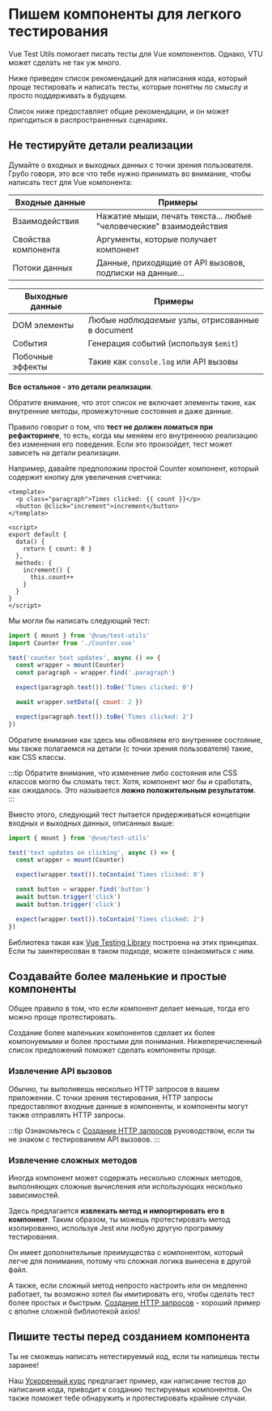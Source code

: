 # Пишем компоненты для легкого тестирования

Vue Test Utils помогает писать тесты для Vue компонентов. Однако, VTU может сделать не так уж много.

Ниже приведен список рекомендаций для написания кода, который проще тестировать и написать тесты, которые понятны по смыслу и просто поддерживать в будущем.

Список ниже предоставляет общие рекомендации, и он может пригодиться в распространенных сценариях.

## Не тестируйте детали реализации

Думайте о входных и выходных данных с точки зрения пользователя. Грубо говоря, это все что тебе нужно принимать во внимание, чтобы написать тест для Vue компонента:

| **Входные данные**  | Примеры                                                            |
| ------------------- | ------------------------------------------------------------------ |
| Взаимодействия      | Нажатие мыши, печать текста... любые "человеческие" взаимодействия |
| Свойства компонента | Аргументы, которые получает компонент                              |
| Потоки данных       | Данные, приходящие от API вызовов, подписки на данные…             |

| **Выходные данные** | Примеры                                           |
| ------------------- | ------------------------------------------------- |
| DOM элементы        | Любые _наблюдаемые_ узлы, отрисованные в document |
| События             | Генерация событий (используя `$emit`)             |
| Побочные эффекты    | Такие как `console.log` или API вызовы            |

**Все остальное - это детали реализации**.

Обратите внимание, что этот список не включает элементы такие, как внутренние методы, промежуточные состояния и даже данные.

Правило говорит о том, что **тест не должен ломаться при рефакторинге**, то есть, когда мы меняем его внутреннюю реализацию без изменения его поведения. Если это произойдет, тест может зависеть на детали реализации.

Например, давайте предположим простой Counter компонент, который содержит кнопку для увеличения счетчика:

```vue
<template>
  <p class="paragraph">Times clicked: {{ count }}</p>
  <button @click="increment">increment</button>
</template>

<script>
export default {
  data() {
    return { count: 0 }
  },
  methods: {
    increment() {
      this.count++
    }
  }
}
</script>
```

Мы могли бы написать следующий тест:

```js
import { mount } from '@vue/test-utils'
import Counter from './Counter.vue'

test('counter text updates', async () => {
  const wrapper = mount(Counter)
  const paragraph = wrapper.find('.paragraph')

  expect(paragraph.text()).toBe('Times clicked: 0')

  await wrapper.setData({ count: 2 })

  expect(paragraph.text()).toBe('Times clicked: 2')
})
```

Обратите внимание как здесь мы обновляем его внутреннее состояние, мы также полагаемся на детали (с точки зрения пользователя) такие, как CSS классы.

:::tip
Обратите внимание, что изменение либо состояния или CSS классов могло бы сломать тест. Хотя, компонент мог бы и сработать, как ожидалось. Это называется **ложно положительным результатом**.
:::

Вместо этого, следующий тест пытается придерживаться концепции входных и выходных данных, описанных выше:

```js
import { mount } from '@vue/test-utils'

test('text updates on clicking', async () => {
  const wrapper = mount(Counter)

  expect(wrapper.text()).toContain('Times clicked: 0')

  const button = wrapper.find('button')
  await button.trigger('click')
  await button.trigger('click')

  expect(wrapper.text()).toContain('Times clicked: 2')
})
```

Библиотека такая как [Vue Testing Library](https://github.com/testing-library/vue-testing-library/) построена на этих принципах. Если ты заинтересован в таком подходе, можете ознакомиться с ним.

## Создавайте более маленькие и простые компоненты

Общее правило в том, что если компонент делает меньше, тогда его можно проще протестировать.

Создание более маленьких компонентов сделает их более компонуемыми и более простыми для понимания. Нижеперечисленный список предложений поможет сделать компоненты проще.

### Извлечение API вызовов

Обычно, ты выполняешь несколько HTTP запросов в вашем приложении. С точки зрения тестирования, HTTP запросы предоставляют входные данные в компоненты, и компоненты могут также отправлять HTTP запросы.

:::tip
Ознакомьтесь с [Создание HTTP запросов](/ru/guide/advanced/http-requests.md) руководством, если ты не знаком с тестированием API вызовов.
:::

### Извлечение сложных методов

Иногда компонент может содержать несколько сложных методов, выполняющих сложные вычисления или использующих несколько зависимостей.

Здесь предлагается **извлекать метод и импортировать его в компонент**. Таким образом, ты можешь протестировать метод изолированно, используя Jest или любую другую программу тестирования.

Он имеет дополнительные преимущества с компонентом, который легче для понимания, потому что сложная логика вынесена в другой файл.

А также, если сложный метод непросто настроить или он медленно работает, ты возможно хотел бы имитировать его, чтобы сделать тест более простых и быстрым. [Создание HTTP запросов](/ru/guide/advanced/http-requests.md) - хороший пример с вполне сложной библиотекой axios!

## Пишите тесты перед созданием компонента

Ты не сможешь написать нетестируемый код, если ты напишешь тесты заранее!

Наш [Ускоренный курс](/ru/guide/essentials/a-crash-course.md) предлагает пример, как написание тестов до написания кода, приводит к созданию тестируемых компонентов. Он также поможет тебе обнаружить и протестировать крайние случаи.
